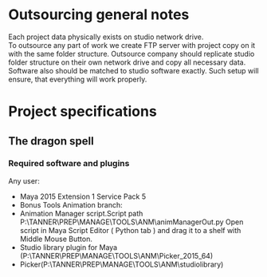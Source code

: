 # Outsourcing general notes
Each project data physically exists on studio network drive.  
To outsource any part of work we create FTP server with project copy on it with the same folder structure. Outsource company should replicate studio folder structure on their own network drive and copy all necessary data. Software also should be matched to studio software exactly. Such setup will ensure, that everything will work properly.

# Project specifications
## The dragon spell
### Required software and plugins
Any user:
- Maya 2015 Extension 1 Service Pack 5
- Bonus Tools
Animation branch:  
- Animation Manager script.Script path P:\TANNER\PREP\MANAGE\TOOLS\ANM\animManagerOut.py Open script in Maya Script Editor ( Python tab ) and drag it to a shelf with Middle Mouse Button. 
- Studio library plugin for Maya (P:\TANNER\PREP\MANAGE\TOOLS\ANM\Picker_2015_64\)
- Picker(P:\TANNER\PREP\MANAGE\TOOLS\ANM\studiolibrary\)